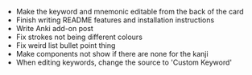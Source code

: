 - Make the keyword and mnemonic editable from the back of the card
- Finish writing README features and installation instructions
- Write Anki add-on post
- Fix strokes not being different colours
- Fix weird list bullet point thing
- Make components not show if there are none for the kanji
- When editing keywords, change the source to 'Custom Keyword'